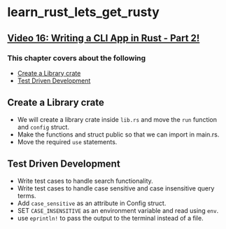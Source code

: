 # learn_rust_lets_get_rusty

## [Video 16: Writing a CLI App in Rust - Part 2!](https://www.youtube.com/watch?v=AABHxixn6Cw&list=PLai5B987bZ9CoVR-QEIN9foz4QCJ0H2Y8&index=16)

### This chapter covers about the following

- [Create a Library crate](#create-a-library-crate)
- [Test Driven Development](#test-driven-development)

## Create a Library crate

- We will create a library crate inside `lib.rs` and move the `run` function and `config` struct.
- Make the functions and struct public so that we can import in main.rs.
- Move the required `use` statements.

## Test Driven Development

- Write test cases to handle search functionality.
- Write test cases to handle case sensitive and case insensitive query terms.
- Add `case_sensitive` as an attribute in Config struct.
- SET `CASE_INSENSITIVE` as an environment variable and read using `env`.
- use `eprintln!` to pass the output to the terminal instead of a file.
